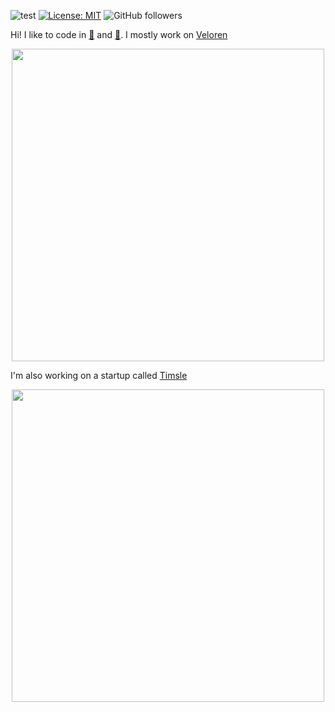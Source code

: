 ![test](https://hits.seeyoufarm.com/api/count/incr/badge.svg?url=https://github.com/AngelOnFira)
[![License: MIT](https://img.shields.io/badge/License-MIT-yellow.svg)](https://opensource.org/licenses/MIT)
![GitHub followers](https://img.shields.io/github/followers/angelonfira?style=social)

Hi! I like to code in [:crab:](https://www.rust-lang.org/) and [:snake:](https://www.python.org/). I mostly work on [Veloren](https://veloren.net)

<p align="center">
  <img width="500" src="https://media.discordapp.net/attachments/444005079410802699/730562584578621511/rsz_5f0651a256d55.png">
</p>

I'm also working on a startup called [Timsle](https://timsle.com)

<p align="center">
  <img width="500" src="https://media.discordapp.net/attachments/444005079410802699/730562839722328104/rsz_5f0653770cd9c.png">
</p>
